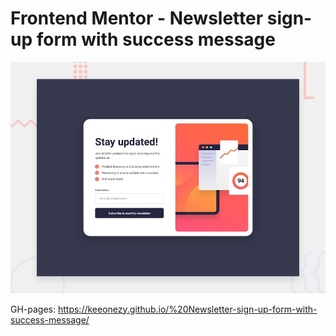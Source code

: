 # Frontend Mentor - Newsletter sign-up form with success message

![Design preview for the Newsletter sign-up form with success message coding challenge](./design/desktop-preview.jpg)

GH-pages: https://keeonezy.github.io/%20Newsletter-sign-up-form-with-success-message/